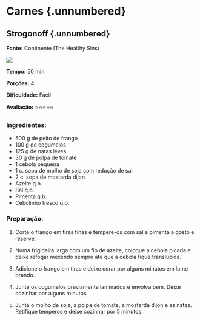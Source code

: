 # Carnes {.unnumbered}

## Strogonoff {.unnumbered}

**Fonte:** Continente (The Healthy Sins)

![](https://encrypted-tbn0.gstatic.com/images?q=tbn:ANd9GcQj_WsqXdTWWUcmp1hD_h6clR2wLDmaCChgHpe1TvVFa_shYgya5O2wDzQGSNRJGAY&usqp=CAE&s&ec=72869758)

**Tempo:** 50 min

**Porções:** 4

**Dificuldade:** Fácil

**Avaliação:** ⭐⭐⭐⭐⭐

### Ingredientes:

-   500 g de peito de frango
-   100 g de cogumelos
-   125 g de natas leves
-   30 g de polpa de tomate
-   1 cebola pequena
-   1 c. sopa de molho de soja com redução de sal
-   2 c. sopa de mostarda dijon
-   Azeite q.b.
-   Sal q.b.
-   Pimenta q.b.
-   Cebolinho fresco q.b.

### Preparação:

1.  Corte o frango em tiras finas e tempere-os com sal e pimenta a gosto e reserve.

2.  Numa frigideira larga com um fio de azeite, coloque a cebola picada e deixe refogar mexendo sempre até que a cebola fique translúcida.

3.  Adicione o frango em tiras e deixe corar por alguns minutos em lume brando.

4.  Junte os cogumelos previamente laminados e envolva bem. Deixe cozinhar por alguns minutos.

5.  Junte o molho de soja, a polpa de tomate, a mostarda dijon e as natas. Retifique temperos e deixe cozinhar por 5 minutos.
